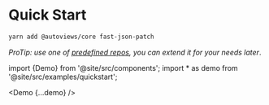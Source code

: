 # Quick Start

```sh
yarn add @autoviews/core fast-json-patch
```

_ProTip: use one of [predefined repos](https://TODO), you can extend it for your needs later_.

import {Demo} from '@site/src/components';
import * as demo from '@site/src/examples/quickstart';

<Demo {...demo} />
